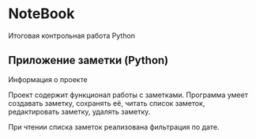 # NoteBook
Итоговая контрольная работа Python

## Приложение заметки (Python)
Информация о проекте

Проект содержит функционал работы с заметками.
Программа умеет создавать заметку, сохранять её, читать список
заметок, редактировать заметку, удалять заметку.

При чтении списка заметок реализована фильтрация по дате.